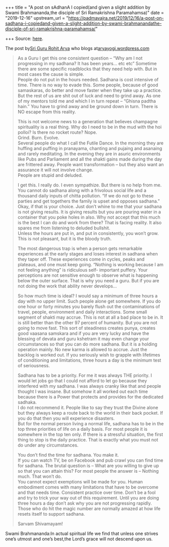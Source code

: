 +++
title = "A post on sAdhanA I copied(and given a slight addition by Swami Brahmananda,the disciple of Sri Ramakrishna Paramahamsa)"
date = "2019-12-16"
upstream_url = "https://padmavajra.net/2019/12/16/a-post-on-sadhana-i-copiedand-given-a-slight-addition-by-swami-brahmanandathe-disciple-of-sri-ramakrishna-paramahamsa/"

+++
Source: [here](https://padmavajra.net/2019/12/16/a-post-on-sadhana-i-copiedand-given-a-slight-addition-by-swami-brahmanandathe-disciple-of-sri-ramakrishna-paramahamsa/).

The post by[Sri Guru Rohit
Arya](https://www.facebook.com/rohit.arya.568/posts/10219531225222325)
who blogs at[aryayogi.wordpress.com](http://Aryayogi.wordpress.com)

> As a Guru I get this one consistent question – “Why am I not
> progressing in my sadhana? It has been years… etc etc” Sometime there
> are some specific roadblocks that they need help with. But in most
> cases the cause is simple.  
> People do not put in the hours needed. Sadhana is cost intensive of
> time. There is no way to evade this. Some people, because of good
> samaskaras, do better and move faster when they take up a practice.
> But the rest of us are shit out of luck and need to grind away. As one
> of my mentors told me and which I in turn repeat – “Ghisna padtha
> hain.” You have to grind away and be ground down in turn. There is NO
> escape from this reality.
>
> This is not welcome news to a generation that believes champagne
> spirituality is a real thing. Why do I need to be in the mud with the
> hoi polloi? Is there no rocket route? Nope.  
> Grind. Burn. Evolve.  
> Several people do what I call the Futile Dance. In the morning they
> are huffing and puffing in pranayama, chanting and pujaing and
> asanaing and rarely meditating. In the evening they are in asuric
> environments like Pubs and Parliament and all the shakti gains made
> during the day are frittered away. People want transformation – but
> they also want an assurance it will not involve change.  
> People are stupid and deluded.
>
> I get this. I really do. I even sympathize. But there is no help from
> me. You cannot do sadhana along with a frivolous social life and a
> thousand daily inputs of chitta pollution. “If we do not go to these
> parties and get togethers the family is upset and opposes sadhana.”
> Okay, if that is your choice. Just don’t whine to me that your sadhana
> is not giving results. It is giving results but you are pouring water
> in a container that you poke holes in also. Why not accept that this
> much is the best I can do and work from there? That is facing reality.
> It also spares me from listening to deluded bullshit.  
> Unless the hours are put in, and put in consistently, you won’t grow.
> This is not pleasant, but it is the bloody truth.
>
> The most dangerous trap is when a person gets remarkable experiences
> at the early stages and loses interest in sadhana when they taper off.
> These experiences come in cycles, peaks and plateaus, and one must
> keep going. “Nothing is working because I am not feeling anything” is
> ridiculous self- important puffery. Your perceptions are not sensitive
> enough to observe what is happening below the outer surface. That is
> why you need a guru. But if you are not doing the work that ability
> never develops…
>
> So how much time is ideal? I would say a minimum of three hours a day
> with no upper limit. Such people alone get somewhere. If you do one
> hour or forty minutes you barely flush out the contaminations of
> travel, people, environment and daily interactions. Some small segment
> of shakti may accrue. This is not at all a bad place to be in. It is
> still better than the other 97 percent of humanity. But you are not
> going to move fast. This sort of steadiness creates punya, creates
> good vaasana samskara and if you are very lucky and have the blessing
> of devata and guru kshetram it may even change your circumstances so
> that you can do more sadhana. But it is a holding operation mainly. No
> new karma is allowed to accrue. Just the backlog is worked out. If you
> seriously wish to grapple with lifetimes of conditioning and
> limitations, three hours a day is the minimum test of seriousness.
>
> Sadhana has to be a priority. For me it was always THE priority. I
> would let jobs go that I could not afford to let go because they
> interfered with my sadhana. I was always cranky like that and people
> thought I was insane. But somehow it all worked out each time because
> there is a Power that protects and provides for the dedicated
> sadhaka.  
> I do not recommend it. People like to say they trust the Divine alone
> but they always keep a route back to the world in their back pocket.
> If you do that then you will experience disasters.  
> But for the normal person living a normal life, sadhana has to be in
> the top three priorities of life on a daily basis. For most people it
> is somewhere in the top ten only. If there is a stressful situation,
> the first thing to stop is the daily practice. That is exactly what
> you must not do under any circumstances.
>
> You don’t find the time for sadhana. You make it.  
> If you can watch TV, be on Facebook and pub crawl you can find time
> for sadhana. The brutal question is – What are you willing to give up
> so that you can attain this? For most people the answer is – Nothing
> much. That won’t do.  
> You cannot expect exemptions will be made for you. Human embodiment
> comes with many limitations that have to be overcome and that needs
> time. Consistent practice over time. Don’t be a fool and try to trick
> your way out of this requirement. Until you are doing three hours a
> day don’t ask why you are not progressing rapidly. Those who do hit
> the magic number are normally amazed at how life resets itself to
> support sadhana.
>
> Sarvam Shivamayam!

Swami Brahmananda:In actual spiritual life we find that unless one
strives one’s utmost and one’s best,the Lord’s grace will not descend
upon us.

